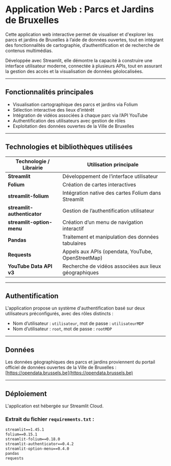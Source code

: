 # Application Web : Parcs et Jardins de Bruxelles

Cette application web interactive permet de visualiser et d'explorer les parcs et jardins de Bruxelles à l’aide de données ouvertes, tout en intégrant des fonctionnalités de cartographie, d’authentification et de recherche de contenus multimédias.

Développée avec Streamlit, elle démontre la capacité à construire une interface utilisateur moderne, connectée à plusieurs APIs, tout en assurant la gestion des accès et la visualisation de données géolocalisées.

---

## Fonctionnalités principales

- Visualisation cartographique des parcs et jardins via Folium
- Sélection interactive des lieux d’intérêt
- Intégration de vidéos associées à chaque parc via l’API YouTube
- Authentification des utilisateurs avec gestion de rôles
- Exploitation des données ouvertes de la Ville de Bruxelles

---

## Technologies et bibliothèques utilisées

| Technologie / Librairie         | Utilisation principale                                  |
|----------------------------------|----------------------------------------------------------|
| **Streamlit**                   | Développement de l’interface utilisateur                 |
| **Folium**                      | Création de cartes interactives                          |
| **streamlit-folium**           | Intégration native des cartes Folium dans Streamlit      |
| **streamlit-authenticator**    | Gestion de l’authentification utilisateur                |
| **streamlit-option-menu**      | Création d’un menu de navigation interactif              |
| **Pandas**                     | Traitement et manipulation des données tabulaires        |
| **Requests**                   | Appels aux APIs (opendata, YouTube, OpenStreetMap)       |
| **YouTube Data API v3**        | Recherche de vidéos associées aux lieux géographiques    |

---

## Authentification

L'application propose un système d'authentification basé sur deux utilisateurs préconfigurés, avec des rôles distincts :

- Nom d’utilisateur : `utilisateur`, mot de passe : `utilisateurMDP`
- Nom d’utilisateur : `root`, mot de passe : `rootMDP`

---

## Données

Les données géographiques des parcs et jardins proviennent du portail officiel de données ouvertes de la Ville de Bruxelles :  
[https://opendata.brussels.be](https://opendata.brussels.be)

---

## Déploiement

L'application est hébergée sur Streamlit Cloud.

### Extrait du fichier `requirements.txt` :

```txt
streamlit==1.45.1
folium==0.15.1
streamlit-folium==0.18.0
streamlit-authenticator==0.4.2
streamlit-option-menu==0.4.0
pandas
requests
